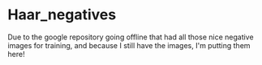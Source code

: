 # Haar_negatives
Due to the google repository going offline that had all those nice negative images for training, and because I still have the images, I'm putting them here!
